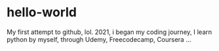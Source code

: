 # hello-world
My first attempt to github, lol.
2021, i began my coding journey, I learn python by myself, through Udemy, Freecodecamp, Coursera ... 
